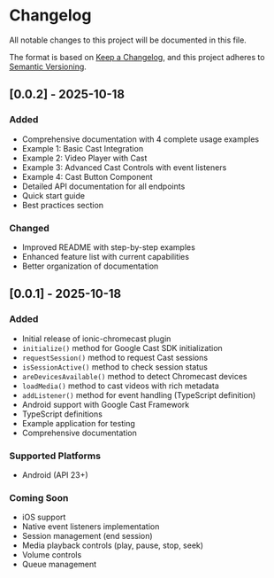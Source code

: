# Changelog

All notable changes to this project will be documented in this file.

The format is based on [Keep a Changelog](https://keepachangelog.com/en/1.0.0/),
and this project adheres to [Semantic Versioning](https://semver.org/spec/v2.0.0.html).

## [0.0.2] - 2025-10-18

### Added
- Comprehensive documentation with 4 complete usage examples
- Example 1: Basic Cast Integration
- Example 2: Video Player with Cast
- Example 3: Advanced Cast Controls with event listeners
- Example 4: Cast Button Component
- Detailed API documentation for all endpoints
- Quick start guide
- Best practices section

### Changed
- Improved README with step-by-step examples
- Enhanced feature list with current capabilities
- Better organization of documentation

## [0.0.1] - 2025-10-18

### Added
- Initial release of ionic-chromecast plugin
- `initialize()` method for Google Cast SDK initialization
- `requestSession()` method to request Cast sessions
- `isSessionActive()` method to check session status
- `areDevicesAvailable()` method to detect Chromecast devices
- `loadMedia()` method to cast videos with rich metadata
- `addListener()` method for event handling (TypeScript definition)
- Android support with Google Cast Framework
- TypeScript definitions
- Example application for testing
- Comprehensive documentation

### Supported Platforms
- Android (API 23+)

### Coming Soon
- iOS support
- Native event listeners implementation
- Session management (end session)
- Media playback controls (play, pause, stop, seek)
- Volume controls
- Queue management
